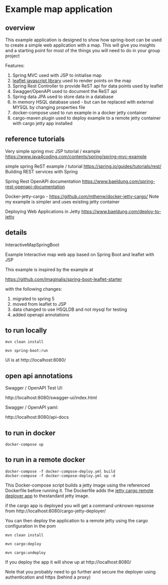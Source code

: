 # Example map application

## overview
This example application is designed to show how spring-boot can be used to create a simple web application with a map. 
This will give you insights and a starting point for most of the things you will need to do in your group project

Features:
1. Spring MVC used with JSP to initialise map
1. [leaflet javascript library](https://leafletjs.com/) used to render points on the map 
1. Spring Rest Controller to provide ReST api for data points used by leaflet
1. Swagger/OpenAPI used to document the ReST api
1. Spring data JPA used to store data in a database
1. In memory HSQL database used - but can be replaced with external MYSQL by changing properties file
1. docker-compose used to run example in a docker jetty container
1. cargo-maven plugin used to deploy example to a remote jetty container with cargo jetty app installed

## reference tutorials

Very simple spring mvc JSP tutorial / example https://www.java4coding.com/contents/spring/spring-mvc-example

simple spring ReST example / tutorial https://spring.io/guides/tutorials/rest/   Building REST services with Spring

Spring Rest OpenAPI documentation https://www.baeldung.com/spring-rest-openapi-documentation

Docker-jetty-cargo - https://github.com/mthenw/docker-jetty-cargo/  Note my example is simpler and uses existing jetty container

Deploying Web Applications in Jetty  https://www.baeldung.com/deploy-to-jetty 

## details
InteractiveMapSpringBoot

Example Interactive map web app based on Spring Boot and leaflet with JSP

This example is inspired by the example at 

https://github.com/imaginalis/spring-boot-leaflet-starter

with the following changes:

1. migrated to spring 5
1. moved from leaflet to JSP
1. data changed to use HSQLDB and not mysql for testing
1. added openapi annotations

## to run locally

```
mvn clean install

mvn spring-boot:run
```

UI is at http://localhost:8080/


## open api annotations

Swagger / OpenAPI Test UI:

http://localhost:8080/swagger-ui/index.html

Swagger / OpenAPI yaml:

http://localhost:8080/api-docs

## to run in docker

```
docker-compose up
```

## to run in a remote docker

```
docker-compose -f docker-compose-deploy.yml build
docker-compose -f docker-compose-deploy.yml up -d
```
This Docker-compose script builds a jetty image using the referenced Dockerfile before running it. 
The Dockerfile adds the [jetty cargo remote deployer app](https://codehaus-cargo.github.io/cargo/Jetty+Remote+Deployer.html) to thestandard jetty image.

if the cargo app is deployed you will get a command unknown repsonse from http://localhost:8080/cargo-jetty-deployer/

You can then deploy the application to a remote jetty using the cargo configuration in the pom

```
mvn clean install

mvn cargo:deploy

mvn cargo:undeploy
```

If you deploy the app it will show up at http://localhost:8080/


Note that you probably need to go further and secure the deployer using authentication and https (behind a proxy)
